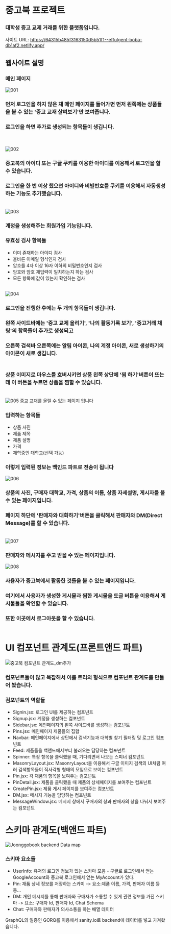 # 중고북 프로젝트

### 대학생 중고 교제 거래를 위한 플랫폼입니다.

사이트 URL: https://64315b485f3163150d5b51f1--effulgent-boba-db1af2.netlify.app/

## 웹사이트 설명

### 메인 페이지
![001](https://user-images.githubusercontent.com/72393144/192203154-69b6a886-3d24-4da6-b541-790f54246fbf.png)
### 먼저 로그인을 하지 않은 채 메인 페이지를 들어가면 먼저 왼쪽에는 상품들을 볼 수 있는 '중고 교재 살펴보기'만 보여줍니다.  
### 로그인을 하면 추가로 생성되는 항목들이 생깁니다. 
<br/><br/>
![002](https://user-images.githubusercontent.com/72393144/192203157-cfe158dd-dca6-4bc6-9202-fc585f8c56cd.png)
### 중고북의 아이디 또는 구글 쿠키를 이용한 아이디를 이용해서 로그인을 할 수 있습니다.<br/>
### 로그인을 한 번 이상 했으면 아이디와 비빌번호를 쿠키를 이용해서 자동생성하는 기능도 추가했습니다.<br/><br/>
![003](https://user-images.githubusercontent.com/72393144/192203159-019fe6d3-1a18-4572-bea1-8c471cb6d10a.png)
### 계정을 생성해주는 회원가입 기능입니다.<br/>
### 유효성 검사 항목들
* 이미 존재하는 아이디 검사
* 올바른 이메일 형식인지 검사
* 암호를 4자 이상 16자 이하의 비밀번호인지 검사
* 암호와 암호 재입력이 일치하는지 하는 검사
* 모든 항목에 값이 있는지 확인하는 검사<br/><br/>


![004](https://user-images.githubusercontent.com/72393144/192203160-5a678501-002b-4289-9457-c026b379deba.png)
### 로그인을 진행한 후에는 두 개의 항목들이 생깁니다.<br/>
### 왼쪽 사이드바에는 '중고 교제 올리기', '나의 활동기록 보기', '중고거래 채팅'의 항목들이 추가로 생성되고<br/>
### 오른쪽 검색바 오른쪽에는 알림 아이콘, 나의 계정 아이콘, 새로 생성하기의 아이콘이 새로 생깁니다.<br/><br/>

### 상품 이미지로 마우스를 호버시키면 상품 왼쪽 상단에 '찜 하기'버튼이 뜨는데 이 버튼을 누르면 상품을 찜할 수 있습니다.<br/><br/>

![005](https://user-images.githubusercontent.com/72393144/192203164-9c27e45c-4f7b-4153-852f-55aaee0f7870.png)
중교 교재를 올릴 수 있는 페이지 입니다

### 입력하는 항목들
* 상품 사진
* 제품 제목
* 제품 설명
* 가격
* 재학중인 대학교(선택 가능)

### 이렇게 입력된 정보는 백인드 파트로 전송이 됩니다<br/>
![006](https://user-images.githubusercontent.com/72393144/192203166-6c487b72-af96-413d-8180-cd8e93ee5b85.png)
### 상품의 사진, 구매자 대학교, 가격, 상품의 이름, 상품 자세설명, 게시자를 볼수 있는 페이지입니다.<br/>

### 페이지 하단에 '판매자와 대화하기'버튼을 클릭해서 판매자와 DM(Direct Message)를 할 수 있습니다. <br/><br/>

![007](https://user-images.githubusercontent.com/72393144/192203170-8f1de71d-e7f8-4757-bef2-d8159ac0ade4.png)
### 판매자와 메시지를 주고 받을 수 있는 페이지입니다.
![008](https://user-images.githubusercontent.com/72393144/192203173-84e0c949-f4e9-49dc-a78d-8283d55fc0da.png)
### 사용자가 중고북에서 활동한 것들을 볼 수 있는 페이지입니다.<br/>
### 여기에서 사용자가 생성한 게시물과 찜한 게시물을 토글 버튼을 이용해서 게시물들을 확인할 수 있습니다.<br/>
### 또한 이곳에서 로그아웃을 할 수 있습니다.<br/><br/>



# UI 컴포넌트 관계도(프론트앤드 파트)
![중고북 컴포넌트 관계도_dm추가](https://user-images.githubusercontent.com/72393144/192227514-fdfcf529-7096-4cce-8f70-b7253666637e.png)
### 컴포넌트들이 많고 복잡해서 이를 트리의 형식으로 컴포넌트 관계도를 만들어 봤습니다.

### 컴포넌트의 역할들
* Signin.jsx: 로그인 UI를 제공하는 컴포넌트
* Signup.jsx: 계정을 생성하는 컴포넌트
* Sidebar.jsx: 메인페이지의 왼쪽 사이드바를 생성하는 컴포넌트
* Pins.jsx: 메인페이지 제품들의 집합
* Navbar: 메인페이지에서 상단에서 검색기능과 대학별 찾기 필터링 및 로그인 컴포넌트
* Feed: 제품들을 백앤드에서부터 불러오는 담당하는 컴포넌트
* Spinner: 특정 항목을 클릭했을 때, 기다리면서 나오는 스피너 컴포넌트
* MasonryLayout.jsx: MasonryLayout을 이용해서 구글 이미지 검색의 UI처럼 여러 검색항목들이 직사각형 형태의 모임으로 보이는 컴포넌트
* Pin.jsx: 각 재품의 항목을 보여주는 컴포넌트
* PinDetail.jsx: 제품을 클릭했을 때 제품의 상세페이지를 보여주는 컴포넌트
* CreatePin.jsx: 제품 게시 페이지를 보여주는 컴포넌트
* DM.jsx: 메시지 기능을 담당하는 컴포넌트
* MessageWindow.jsx: 메시지 창에서 구매자의 창과 판매자의 창을 나눠서 보여주는 컴포넌트


# 스키마 관계도(백앤드 파트)
![Joonggobook backend Data map](https://user-images.githubusercontent.com/72393144/192292164-2ae95dac-37a5-44d0-9f1e-63980b8214b2.jpg)

### 스키마 요소들
* UserInfo: 유저의 로그인 정보가 있는 스카마 모음 - 구글로 로그인해서 얻는 GoogleAccount와 중고북 로그인해서 얻는 MyAccount가 있다.
* Pin: 재품 상세 정보를 저장하는 스카미 -> 요소:제품 이름, 가격, 판매자 이름 등등...
* DM: 개인 메시지를 통해 판매자와 구매자가 소통할 수 있게 관련 정보를 가진 스키마 -> 요소: 구매자 Id, 판매자 Id, Chat Schema
* Chat: 구매자와 판매자가 의사소통을 하는 배열 데이터


GraphQL의 일종인 GORQ를 이용해서 sanity.io로 backend에 데이터를 넣고 가져왔습니다.
